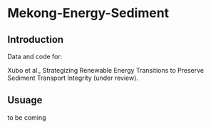 # Mekong-Energy-Sediment




## Introduction

Data and code for:

Xubo et al., Strategizing Renewable Energy Transitions to Preserve Sediment Transport Integrity (under review).



## Usuage

to be coming

